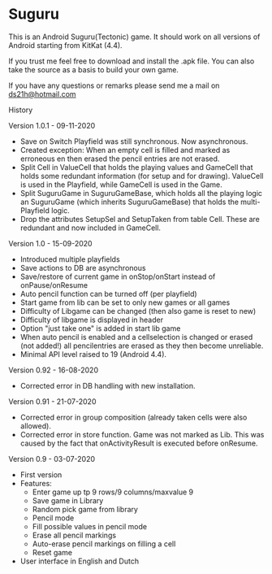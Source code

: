 # Suguru

This is an Android Suguru(Tectonic) game. It should work on all versions of Android starting from KitKat (4.4).

If you trust me feel free to download and install the .apk file.
You can also take the source as a basis to build your own game.

If you have any questions or remarks please send me a mail on ds21h@hotmail.com

History

Version 1.0.1 - 09-11-2020
-   Save on Switch Playfield was still synchronous. Now asynchronous.
-   Created exception: When an empty cell is filled and marked as erroneous en then erased the pencil entries are not erased.
-   Split Cell in ValueCell that holds the playing values and GameCell that holds some redundant information (for setup and for drawing). ValueCell is used in the Playfield, while GameCell is used in the Game.
-   Split SuguruGame in SuguruGameBase, which holds all the playing logic an SuguruGame (which inherits SuguruGameBase) that holds the multi-Playfield logic.
-   Drop the attributes SetupSel and SetupTaken from table Cell. These are redundant and now included in GameCell.

Version 1.0 - 15-09-2020
-   Introduced multiple playfields
-   Save actions to DB are asynchronous
-   Save/restore of current game in onStop/onStart instead of onPause/onResume
-   Auto pencil function can be turned off (per playfield)
-   Start game from lib can be set to only new games or all games
-   Difficulty of Libgame can be changed (then also game is reset to new)
-   Difficulty of libgame is displayed in header
-   Option "just take one" is added in start lib game
-   When auto pencil is enabled and a cellselection is changed or erased (not added!) all pencilentries are erased as they then become unreliable.
-   Minimal API level raised to 19 (Android 4.4).

Version 0.92 - 16-08-2020
-   Corrected error in DB handling with new installation.

Version 0.91 - 21-07-2020
-   Corrected error in group composition (already taken cells were also allowed).
-   Corrected error in store function. Game was not marked as Lib.
    This was caused by the fact that onActivityResult is executed before onResume.

Version 0.9 - 03-07-2020
-   First version
-   Features:
    -   Enter game up tp 9 rows/9 columns/maxvalue 9
    -   Save game in Library
    -   Random pick game from library
    -   Pencil mode
    -   Fill possible values in pencil mode
    -   Erase all pencil markings
    -   Auto-erase pencil markings on filling a cell
    -   Reset game
-   User interface in English and Dutch
